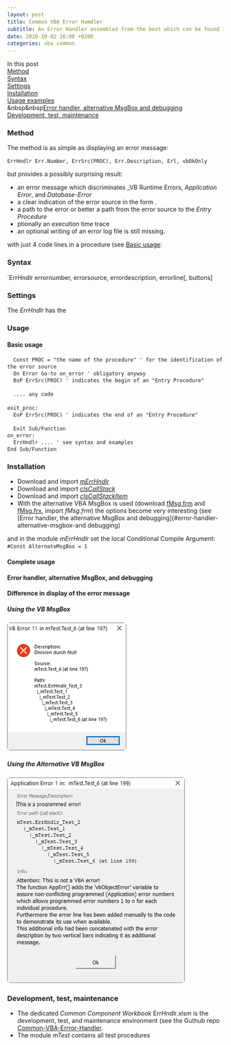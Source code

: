 ```yaml
---
layout: post
title: Common VBA Error Hamdler
subtitle: An Error Handler assembled from the best which can be found in foruns
date: 2020-10-02 16:00 +0200
categories: vba common
---
```

In this post<br>
[Method](#method)<br>
[Syntax](#syntax)<br>
[Settings](#settings)<br>
[Installation](#installation)<br>
[Usage examples](#usage-examples)<br>
&nbsp&nbsp[Error handler, alternative MsgBox and debugging](#error-handler-alternative-msgbox-and-debuggung)<br>
[Development, test, maintenance](#development-test-maintenance)

### Method
The method is as simple as displaying an error message:
```vbscript
ErrHndlr Err.Number, ErrSrc(PROC), Err.Description, Erl, vbOkOnly
```
but provides a possibly surprising result:
- an error message which discriminates _VB Runtime Errors, _Application Error_, and _Database-Error_
- a clear indication of the error source in the form <module>.<procedure>
- a path to the error or better a path from the error source to the _Entry Procedure_
- ptionally an execution time trace
- an optional writing of an error log file is still missing.

 with just 4 code lines in a procedure (see [Basic usage](#basic-usage):


### Syntax
`ErrHndlr errornumber, errorsource, errordescription, errorline[, buttons]

### Settings
The _ErrHndlr_ has the 

### Usage
#### Basic usage
 ```vbscript
   Const PROC = "the name of the procedure" ' for the identification of the error source
   On Error Go-to on_error ' obligatory anyway
   BoP ErrSrc(PROC) ' indicates the begin of an "Entry Procedure"
   
   .... any code

exit_proc:
   EoP ErrSrc(PROC) ' indicates the end of an "Entry Procedure"
   
   Exit Sub/Function
on_error:
   ErrHndlr .... ' see syntax and examples
End Sub/Function
```
### Installation
- Download and import [_mErrHndlr_](https://gitcdn.link/repo/warbe-maker/Common-VBA-Error-Handler/master/mErrHndlr.bas)
- Download and import [_clsCallStack_](https://gitcdn.link/repo/warbe-maker/Common-VBA-Error-Handler/master/clsCallStack.cls)
- Download and import [_clsCallStackItem_](https://gitcdn.link/repo/warbe-maker/Common-VBA-Error-Handler/master/clsCallStackItem.cls)
- With the alternative VBA MsgBox is used (download [fMsg.frm](https://gitcdn.link/repo/warbe-maker/VBA-MsgBox-alternative/master/fMsg.frm) and [fMsg.frx](https://gitcdn.link/repo/warbe-maker/VBA-MsgBox-alternative/master/fMsf.frx), import _fMsg.frm_) the options become very interesting (see [Error handler, the alternative MsgBox and debugging](#error-handler-alternative-msgbox-and debugging)

and in the module _mErrHndlr_ set the local Conditional Compile Argument:<br>`#Const AlternateMsgBox = 1`
#### Complete usage

#### Error handler, alternative MsgBox,  and debugging

#### Difference in display of the error message
##### Using the VB MsgBox
![](Assets/ErrorMsgMsgBox.png)
##### Using the Alternative VB MsgBox
![](Assets/ErrMsgAlternativeMsgBox.png)

### Development, test, maintenance
- The dedicated _Common Component Workbook_ ErrHndlr.xlsm is the development, test, and maintenance environment (see the Guthub repo [Common-VBA-Errror-Handler](https://github.com/warbe-maker/Common-VBA-Error-Handler).
- The module _mTest_ contains all test procedures